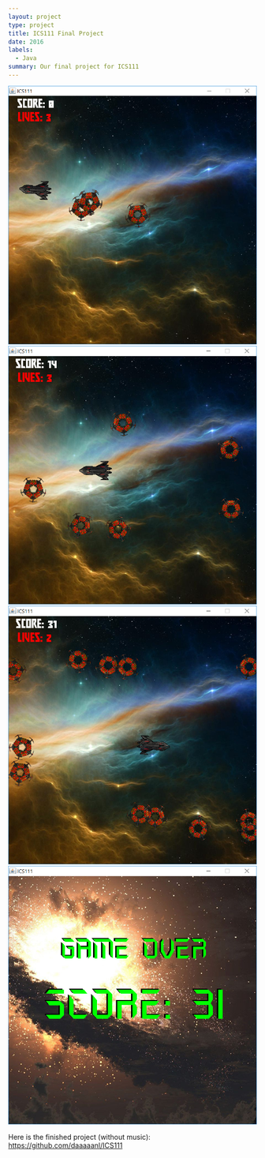 ```yaml
---
layout: project
type: project
title: ICS111 Final Project
date: 2016
labels:
  - Java
summary: Our final project for ICS111
---
```







  <img class="ui medium left rounded image" src="../images/ics111finalproj1.PNG">
  <img class="ui medium right rounded image" src="../images/ics111finalproj2.PNG">
  <img class="ui medium left rounded image" src="../images/ics111finalproj3.PNG">
  <img class="ui medium right rounded image" src="../images/ics111finalproj4.PNG">

Here is the finished project (without music):
https://github.com/daaaaanl/ICS111
